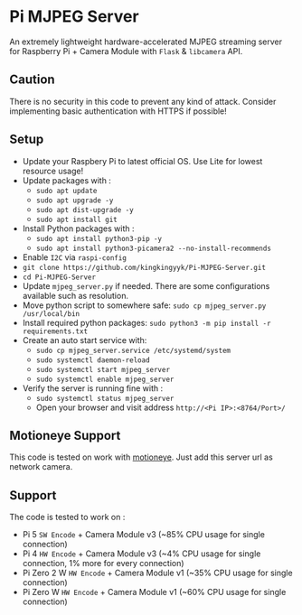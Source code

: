 # Pi MJPEG Server

An extremely lightweight hardware-accelerated MJPEG streaming server for Raspberry Pi + Camera Module with `Flask` & `libcamera` API.

## Caution
There is no security in this code to prevent any kind of attack. Consider implementing basic authentication with HTTPS if possible!

## Setup
- Update your Raspbery Pi to latest official OS. Use Lite for lowest resource usage!
- Update packages with :
  - `sudo apt update`
  - `sudo apt upgrade -y`
  - `sudo apt dist-upgrade -y`
  - `sudo apt install git`
- Install Python packages with :
  - `sudo apt install python3-pip -y`
  - `sudo apt install python3-picamera2 --no-install-recommends`
- Enable `I2C` via `raspi-config`
- `git clone https://github.com/kingkingyyk/Pi-MJPEG-Server.git`
- `cd Pi-MJPEG-Server`
- Update `mjpeg_server.py` if needed. There are some configurations available such as resolution.
- Move python script to somewhere safe: `sudo cp mjpeg_server.py /usr/local/bin`
- Install required python packages: `sudo python3 -m pip install -r requirements.txt`
- Create an auto start service with: 
  - `sudo cp mjpeg_server.service /etc/systemd/system`
  - `sudo systemctl daemon-reload`
  - `sudo systemctl start mjpeg_server`
  - `sudo systemctl enable mjpeg_server`
- Verify the server is running fine with :
  - `sudo systemctl status mjpeg_server`
  - Open your browser and visit address `http://<Pi IP>:<8764/Port>/`

## Motioneye Support
This code is tested on work with [motioneye](https://github.com/motioneye-project/motioneye). Just add this server url as network camera.

## Support
The code  is tested to work on :
- Pi 5 `SW Encode` + Camera Module v3 (~85% CPU usage for single connection)
- Pi 4 `HW Encode` + Camera Module v3 (~4% CPU usage for single connection, 1% more for every connection)
- Pi Zero 2 W `HW Encode` + Camera Module v1 (~35% CPU usage for single connection)
- Pi Zero W `HW Encode` + Camera Module v1 (~60% CPU usage for single connection)
